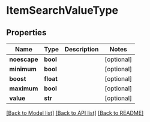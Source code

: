 # ItemSearchValueType

## Properties
Name | Type | Description | Notes
------------ | ------------- | ------------- | -------------
**noescape** | **bool** |  | [optional] 
**minimum** | **bool** |  | [optional] 
**boost** | **float** |  | [optional] 
**maximum** | **bool** |  | [optional] 
**value** | **str** |  | [optional] 

[[Back to Model list]](../README.md#documentation-for-models) [[Back to API list]](../README.md#documentation-for-api-endpoints) [[Back to README]](../README.md)



